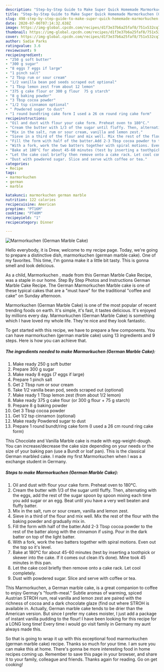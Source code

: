 ```yaml
---
description: "Step-by-Step Guide to Make Super Quick Homemade Marmorkuchen (German Marble Cake)"
title: "Step-by-Step Guide to Make Super Quick Homemade Marmorkuchen (German Marble Cake)"
slug: 498-step-by-step-guide-to-make-super-quick-homemade-marmorkuchen-german-marble-cake
date: 2020-07-06T07:14:32.638Z
image: https://img-global.cpcdn.com/recipes/d1f3e37b6a25faf8/751x532cq70/marmorkuchen-german-marble-cake-recipe-main-photo.jpg
thumbnail: https://img-global.cpcdn.com/recipes/d1f3e37b6a25faf8/751x532cq70/marmorkuchen-german-marble-cake-recipe-main-photo.jpg
cover: https://img-global.cpcdn.com/recipes/d1f3e37b6a25faf8/751x532cq70/marmorkuchen-german-marble-cake-recipe-main-photo.jpg
author: Sadie Parks
ratingvalue: 3.6
reviewcount: 9
recipeingredient:
- "250 g soft butter"
- "300 g sugar"
- "8 eggs 7 eggs if large"
- "1 pinch salt"
- "2 Tbsp rum or sour cream"
- "1/2 vanilla bean pod seeds scraped out optional"
- "1 Tbsp lemon zest from about 12 lemon"
- "375 g cake flour or 300 g flour  75 g starch"
- "8 g baking powder"
- "3 Tbsp cocoa powder"
- "1/2 tsp cinnamon optional"
- " Powdered sugar to dust"
- "1 round bundtring cake form I used a 26 cm round ring cake form"
recipeinstructions:
- "Oil and dust with flour your cake form. Preheat oven to 180°C."
- "Cream the butter with 1/3 of the sugar until fluffy. Then, alternating with the eggs, add the rest of the sugar spoon by spoon mixing each time you add sugar or an egg. Beat until you have a very well beaten and fluffy batter."
- "Mix in the salt, rum or sour cream, vanilla and lemon zest."
- "Sieve in a third of the flour and mix well. Mix the rest of the flour with the baking powder and gradually mix in."
- "Fill the form with half of the batter.Add 2-3 Tbsp cocoa powder to the rest of the batter along with the cinnamon if using. Pour in the dark batter on top of the light batter."
- "With a fork, work the two batters together with spiral motions. Even out the top so it&#39;s level."
- "Bake at 180°C for about 45-60 minutes (test by inserting a toothpick or skewer into the cake. If it comes out clean it’s done). Mine took 45 minutes in this pan."
- "Let the cake cool briefly then remove onto a cake rack. Let cool completely."
- "Dust with powdered sugar. Slice and serve with coffee or tea."
categories:
- Recipe
tags:
- marmorkuchen
- german
- marble

katakunci: marmorkuchen german marble 
nutrition: 122 calories
recipecuisine: American
preptime: "PT16M"
cooktime: "PT40M"
recipeyield: "1"
recipecategory: Dinner

---
```



![Marmorkuchen (German Marble Cake)](https://img-global.cpcdn.com/recipes/d1f3e37b6a25faf8/751x532cq70/marmorkuchen-german-marble-cake-recipe-main-photo.jpg)

Hello everybody, it is Drew, welcome to my recipe page. Today, we're going to prepare a distinctive dish, marmorkuchen (german marble cake). One of my favorites. This time, I'm gonna make it a little bit tasty. This is gonna smell and look delicious.

As a child, Marmorkuchen , made from this German Marble Cake Recipe, was a staple in our home. Step By Step Photos and Instructions German Marble Cake Recipe. The German Marmorkuchen Marble cake is one of these typical cakes that are a &#34;must have&#34; for the traditional &#34;coffee and cake&#34; on Sunday afternoon.

Marmorkuchen (German Marble Cake) is one of the most popular of recent trending foods on earth. It's simple, it's fast, it tastes delicious. It's enjoyed by millions every day. Marmorkuchen (German Marble Cake) is something which I have loved my whole life. They're nice and they look fantastic.


To get started with this recipe, we have to prepare a few components. You can have marmorkuchen (german marble cake) using 13 ingredients and 9 steps. Here is how you can achieve that.

<!--inarticleads1-->

##### The ingredients needed to make Marmorkuchen (German Marble Cake):

1. Make ready 250 g soft butter
1. Prepare 300 g sugar
1. Make ready 8 eggs (7 eggs if large)
1. Prepare 1 pinch salt
1. Get 2 Tbsp rum or sour cream
1. Take 1/2 vanilla bean pod, seeds scraped out (optional)
1. Make ready 1 Tbsp lemon zest (from about 1/2 lemon)
1. Make ready 375 g cake flour (or 300 g flour + 75 g starch)
1. Prepare 8 g baking powder
1. Get 3 Tbsp cocoa powder
1. Get 1/2 tsp cinnamon (optional)
1. Make ready  Powdered sugar to dust
1. Prepare 1 round bundt/ring cake form (I used a 26 cm round ring cake form)


This Chocolate and Vanilla Marble cake is made with egg-weight-dough. You can increase/decrease the cake size depending on your needs or the size of your baking pan (use a Bundt or loaf pan). This is the classical German marbled cake. I made my first Marmorkuchen when I was a exchange student in Germany. 

<!--inarticleads2-->

##### Steps to make Marmorkuchen (German Marble Cake):

1. Oil and dust with flour your cake form. Preheat oven to 180°C.
1. Cream the butter with 1/3 of the sugar until fluffy. Then, alternating with the eggs, add the rest of the sugar spoon by spoon mixing each time you add sugar or an egg. Beat until you have a very well beaten and fluffy batter.
1. Mix in the salt, rum or sour cream, vanilla and lemon zest.
1. Sieve in a third of the flour and mix well. Mix the rest of the flour with the baking powder and gradually mix in.
1. Fill the form with half of the batter.Add 2-3 Tbsp cocoa powder to the rest of the batter along with the cinnamon if using. Pour in the dark batter on top of the light batter.
1. With a fork, work the two batters together with spiral motions. Even out the top so it&#39;s level.
1. Bake at 180°C for about 45-60 minutes (test by inserting a toothpick or skewer into the cake. If it comes out clean it’s done). Mine took 45 minutes in this pan.
1. Let the cake cool briefly then remove onto a cake rack. Let cool completely.
1. Dust with powdered sugar. Slice and serve with coffee or tea.


This Marmorkuchen, a German marble cake, is a great companion to coffee to enjoy Germay&#39;s &#34;fourth-meal.&#34; Subtle aromas of warming, spiced Austrian STROH rum, real vanilla and lemon zest are paired with the richness of cocoa and a dark chocolate glaze (find out where STROH is available in. Actually, German marble cake tends to be drier than the American version. But since I prefer my cakes moister, I just add a package of instant vanilla pudding to the flour! I have been looking for this recipe for a LONG long time! Every time i would go visit family in Germany my aunt always made this. 

So that is going to wrap it up with this exceptional food marmorkuchen (german marble cake) recipe. Thanks so much for your time. I am sure you can make this at home. There's gonna be more interesting food in home recipes coming up. Remember to save this page in your browser, and share it to your family, colleague and friends. Thanks again for reading. Go on get cooking!
